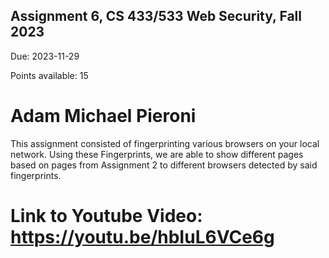 ## Assignment 6, CS 433/533 Web Security, Fall 2023

Due: 2023-11-29

Points available: 15

# Adam Michael Pieroni

This assignment consisted of fingerprinting various browsers on your local network.  Using these Fingerprints, we are able to show different pages based on pages from Assignment 2 to different browsers detected by said fingerprints.   

# Link to Youtube Video:  https://youtu.be/hbIuL6VCe6g

